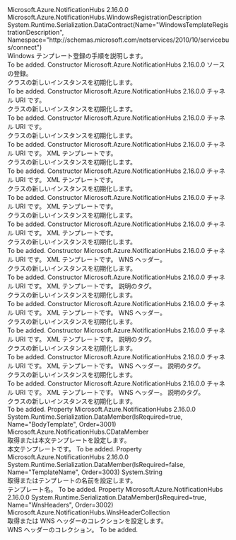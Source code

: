 <Type Name="WindowsTemplateRegistrationDescription" FullName="Microsoft.Azure.NotificationHubs.WindowsTemplateRegistrationDescription">
  <TypeSignature Language="C#" Value="public class WindowsTemplateRegistrationDescription : Microsoft.Azure.NotificationHubs.WindowsRegistrationDescription" />
  <TypeSignature Language="ILAsm" Value=".class public auto ansi beforefieldinit WindowsTemplateRegistrationDescription extends Microsoft.Azure.NotificationHubs.WindowsRegistrationDescription" />
  <TypeSignature Language="DocId" Value="T:Microsoft.Azure.NotificationHubs.WindowsTemplateRegistrationDescription" />
  <TypeSignature Language="VB.NET" Value="Public Class WindowsTemplateRegistrationDescription&#xA;Inherits WindowsRegistrationDescription" />
  <TypeSignature Language="F#" Value="type WindowsTemplateRegistrationDescription = class&#xA;    inherit WindowsRegistrationDescription" />
  <AssemblyInfo>
    <AssemblyName>Microsoft.Azure.NotificationHubs</AssemblyName>
    <AssemblyVersion>2.16.0.0</AssemblyVersion>
  </AssemblyInfo>
  <Base>
    <BaseTypeName>Microsoft.Azure.NotificationHubs.WindowsRegistrationDescription</BaseTypeName>
  </Base>
  <Interfaces />
  <Attributes>
    <Attribute>
      <AttributeName>System.Runtime.Serialization.DataContract(Name="WindowsTemplateRegistrationDescription", Namespace="http://schemas.microsoft.com/netservices/2010/10/servicebus/connect")</AttributeName>
    </Attribute>
  </Attributes>
  <Docs>
    <summary>Windows テンプレート登録の手順を説明します。</summary>
    <remarks>To be added.</remarks>
  </Docs>
  <Members>
    <Member MemberName=".ctor">
      <MemberSignature Language="C#" Value="public WindowsTemplateRegistrationDescription (Microsoft.Azure.NotificationHubs.WindowsTemplateRegistrationDescription sourceRegistration);" />
      <MemberSignature Language="ILAsm" Value=".method public hidebysig specialname rtspecialname instance void .ctor(class Microsoft.Azure.NotificationHubs.WindowsTemplateRegistrationDescription sourceRegistration) cil managed" />
      <MemberSignature Language="DocId" Value="M:Microsoft.Azure.NotificationHubs.WindowsTemplateRegistrationDescription.#ctor(Microsoft.Azure.NotificationHubs.WindowsTemplateRegistrationDescription)" />
      <MemberSignature Language="VB.NET" Value="Public Sub New (sourceRegistration As WindowsTemplateRegistrationDescription)" />
      <MemberSignature Language="F#" Value="new Microsoft.Azure.NotificationHubs.WindowsTemplateRegistrationDescription : Microsoft.Azure.NotificationHubs.WindowsTemplateRegistrationDescription -&gt; Microsoft.Azure.NotificationHubs.WindowsTemplateRegistrationDescription" Usage="new Microsoft.Azure.NotificationHubs.WindowsTemplateRegistrationDescription sourceRegistration" />
      <MemberType>Constructor</MemberType>
      <AssemblyInfo>
        <AssemblyName>Microsoft.Azure.NotificationHubs</AssemblyName>
        <AssemblyVersion>2.16.0.0</AssemblyVersion>
      </AssemblyInfo>
      <Parameters>
        <Parameter Name="sourceRegistration" Type="Microsoft.Azure.NotificationHubs.WindowsTemplateRegistrationDescription" />
      </Parameters>
      <Docs>
        <param name="sourceRegistration">ソースの登録。</param>
        <summary><see cref="T:Microsoft.Azure.NotificationHubs.WindowsTemplateRegistrationDescription" /> クラスの新しいインスタンスを初期化します。</summary>
        <remarks>To be added.</remarks>
      </Docs>
    </Member>
    <Member MemberName=".ctor">
      <MemberSignature Language="C#" Value="public WindowsTemplateRegistrationDescription (string channelUri);" />
      <MemberSignature Language="ILAsm" Value=".method public hidebysig specialname rtspecialname instance void .ctor(string channelUri) cil managed" />
      <MemberSignature Language="DocId" Value="M:Microsoft.Azure.NotificationHubs.WindowsTemplateRegistrationDescription.#ctor(System.String)" />
      <MemberSignature Language="VB.NET" Value="Public Sub New (channelUri As String)" />
      <MemberSignature Language="F#" Value="new Microsoft.Azure.NotificationHubs.WindowsTemplateRegistrationDescription : string -&gt; Microsoft.Azure.NotificationHubs.WindowsTemplateRegistrationDescription" Usage="new Microsoft.Azure.NotificationHubs.WindowsTemplateRegistrationDescription channelUri" />
      <MemberType>Constructor</MemberType>
      <AssemblyInfo>
        <AssemblyName>Microsoft.Azure.NotificationHubs</AssemblyName>
        <AssemblyVersion>2.16.0.0</AssemblyVersion>
      </AssemblyInfo>
      <Parameters>
        <Parameter Name="channelUri" Type="System.String" />
      </Parameters>
      <Docs>
        <param name="channelUri">チャネル URI です。</param>
        <summary><see cref="T:Microsoft.Azure.NotificationHubs.WindowsTemplateRegistrationDescription" /> クラスの新しいインスタンスを初期化します。</summary>
        <remarks>To be added.</remarks>
      </Docs>
    </Member>
    <Member MemberName=".ctor">
      <MemberSignature Language="C#" Value="public WindowsTemplateRegistrationDescription (Uri channelUri);" />
      <MemberSignature Language="ILAsm" Value=".method public hidebysig specialname rtspecialname instance void .ctor(class System.Uri channelUri) cil managed" />
      <MemberSignature Language="DocId" Value="M:Microsoft.Azure.NotificationHubs.WindowsTemplateRegistrationDescription.#ctor(System.Uri)" />
      <MemberSignature Language="VB.NET" Value="Public Sub New (channelUri As Uri)" />
      <MemberSignature Language="F#" Value="new Microsoft.Azure.NotificationHubs.WindowsTemplateRegistrationDescription : Uri -&gt; Microsoft.Azure.NotificationHubs.WindowsTemplateRegistrationDescription" Usage="new Microsoft.Azure.NotificationHubs.WindowsTemplateRegistrationDescription channelUri" />
      <MemberType>Constructor</MemberType>
      <AssemblyInfo>
        <AssemblyName>Microsoft.Azure.NotificationHubs</AssemblyName>
        <AssemblyVersion>2.16.0.0</AssemblyVersion>
      </AssemblyInfo>
      <Parameters>
        <Parameter Name="channelUri" Type="System.Uri" />
      </Parameters>
      <Docs>
        <param name="channelUri">チャネル URI です。</param>
        <summary><see cref="T:Microsoft.Azure.NotificationHubs.WindowsTemplateRegistrationDescription" /> クラスの新しいインスタンスを初期化します。</summary>
        <remarks>To be added.</remarks>
      </Docs>
    </Member>
    <Member MemberName=".ctor">
      <MemberSignature Language="C#" Value="public WindowsTemplateRegistrationDescription (string channelUri, string templatePayload);" />
      <MemberSignature Language="ILAsm" Value=".method public hidebysig specialname rtspecialname instance void .ctor(string channelUri, string templatePayload) cil managed" />
      <MemberSignature Language="DocId" Value="M:Microsoft.Azure.NotificationHubs.WindowsTemplateRegistrationDescription.#ctor(System.String,System.String)" />
      <MemberSignature Language="VB.NET" Value="Public Sub New (channelUri As String, templatePayload As String)" />
      <MemberSignature Language="F#" Value="new Microsoft.Azure.NotificationHubs.WindowsTemplateRegistrationDescription : string * string -&gt; Microsoft.Azure.NotificationHubs.WindowsTemplateRegistrationDescription" Usage="new Microsoft.Azure.NotificationHubs.WindowsTemplateRegistrationDescription (channelUri, templatePayload)" />
      <MemberType>Constructor</MemberType>
      <AssemblyInfo>
        <AssemblyName>Microsoft.Azure.NotificationHubs</AssemblyName>
        <AssemblyVersion>2.16.0.0</AssemblyVersion>
      </AssemblyInfo>
      <Parameters>
        <Parameter Name="channelUri" Type="System.String" />
        <Parameter Name="templatePayload" Type="System.String" />
      </Parameters>
      <Docs>
        <param name="channelUri">チャネル URI です。</param>
        <param name="templatePayload">XML テンプレートです。</param>
        <summary><see cref="T:Microsoft.Azure.NotificationHubs.WindowsTemplateRegistrationDescription" /> クラスの新しいインスタンスを初期化します。</summary>
        <remarks>To be added.</remarks>
      </Docs>
    </Member>
    <Member MemberName=".ctor">
      <MemberSignature Language="C#" Value="public WindowsTemplateRegistrationDescription (string channelUri, System.Xml.XmlDocument xmlTemplate);" />
      <MemberSignature Language="ILAsm" Value=".method public hidebysig specialname rtspecialname instance void .ctor(string channelUri, class System.Xml.XmlDocument xmlTemplate) cil managed" />
      <MemberSignature Language="DocId" Value="M:Microsoft.Azure.NotificationHubs.WindowsTemplateRegistrationDescription.#ctor(System.String,System.Xml.XmlDocument)" />
      <MemberSignature Language="VB.NET" Value="Public Sub New (channelUri As String, xmlTemplate As XmlDocument)" />
      <MemberSignature Language="F#" Value="new Microsoft.Azure.NotificationHubs.WindowsTemplateRegistrationDescription : string * System.Xml.XmlDocument -&gt; Microsoft.Azure.NotificationHubs.WindowsTemplateRegistrationDescription" Usage="new Microsoft.Azure.NotificationHubs.WindowsTemplateRegistrationDescription (channelUri, xmlTemplate)" />
      <MemberType>Constructor</MemberType>
      <AssemblyInfo>
        <AssemblyName>Microsoft.Azure.NotificationHubs</AssemblyName>
        <AssemblyVersion>2.16.0.0</AssemblyVersion>
      </AssemblyInfo>
      <Parameters>
        <Parameter Name="channelUri" Type="System.String" />
        <Parameter Name="xmlTemplate" Type="System.Xml.XmlDocument" />
      </Parameters>
      <Docs>
        <param name="channelUri">チャネル URI です。</param>
        <param name="xmlTemplate">XML テンプレートです。</param>
        <summary><see cref="T:Microsoft.Azure.NotificationHubs.WindowsTemplateRegistrationDescription" /> クラスの新しいインスタンスを初期化します。</summary>
        <remarks>To be added.</remarks>
      </Docs>
    </Member>
    <Member MemberName=".ctor">
      <MemberSignature Language="C#" Value="public WindowsTemplateRegistrationDescription (Uri channelUri, string templatePayload);" />
      <MemberSignature Language="ILAsm" Value=".method public hidebysig specialname rtspecialname instance void .ctor(class System.Uri channelUri, string templatePayload) cil managed" />
      <MemberSignature Language="DocId" Value="M:Microsoft.Azure.NotificationHubs.WindowsTemplateRegistrationDescription.#ctor(System.Uri,System.String)" />
      <MemberSignature Language="VB.NET" Value="Public Sub New (channelUri As Uri, templatePayload As String)" />
      <MemberSignature Language="F#" Value="new Microsoft.Azure.NotificationHubs.WindowsTemplateRegistrationDescription : Uri * string -&gt; Microsoft.Azure.NotificationHubs.WindowsTemplateRegistrationDescription" Usage="new Microsoft.Azure.NotificationHubs.WindowsTemplateRegistrationDescription (channelUri, templatePayload)" />
      <MemberType>Constructor</MemberType>
      <AssemblyInfo>
        <AssemblyName>Microsoft.Azure.NotificationHubs</AssemblyName>
        <AssemblyVersion>2.16.0.0</AssemblyVersion>
      </AssemblyInfo>
      <Parameters>
        <Parameter Name="channelUri" Type="System.Uri" />
        <Parameter Name="templatePayload" Type="System.String" />
      </Parameters>
      <Docs>
        <param name="channelUri">チャネル URI です。</param>
        <param name="templatePayload">XML テンプレートです。</param>
        <summary><see cref="T:Microsoft.Azure.NotificationHubs.WindowsTemplateRegistrationDescription" /> クラスの新しいインスタンスを初期化します。</summary>
        <remarks>To be added.</remarks>
      </Docs>
    </Member>
    <Member MemberName=".ctor">
      <MemberSignature Language="C#" Value="public WindowsTemplateRegistrationDescription (Uri channelUri, System.Xml.XmlDocument xmlTemplate);" />
      <MemberSignature Language="ILAsm" Value=".method public hidebysig specialname rtspecialname instance void .ctor(class System.Uri channelUri, class System.Xml.XmlDocument xmlTemplate) cil managed" />
      <MemberSignature Language="DocId" Value="M:Microsoft.Azure.NotificationHubs.WindowsTemplateRegistrationDescription.#ctor(System.Uri,System.Xml.XmlDocument)" />
      <MemberSignature Language="VB.NET" Value="Public Sub New (channelUri As Uri, xmlTemplate As XmlDocument)" />
      <MemberSignature Language="F#" Value="new Microsoft.Azure.NotificationHubs.WindowsTemplateRegistrationDescription : Uri * System.Xml.XmlDocument -&gt; Microsoft.Azure.NotificationHubs.WindowsTemplateRegistrationDescription" Usage="new Microsoft.Azure.NotificationHubs.WindowsTemplateRegistrationDescription (channelUri, xmlTemplate)" />
      <MemberType>Constructor</MemberType>
      <AssemblyInfo>
        <AssemblyName>Microsoft.Azure.NotificationHubs</AssemblyName>
        <AssemblyVersion>2.16.0.0</AssemblyVersion>
      </AssemblyInfo>
      <Parameters>
        <Parameter Name="channelUri" Type="System.Uri" />
        <Parameter Name="xmlTemplate" Type="System.Xml.XmlDocument" />
      </Parameters>
      <Docs>
        <param name="channelUri">チャネル URI です。</param>
        <param name="xmlTemplate">XML テンプレートです。</param>
        <summary><see cref="T:Microsoft.Azure.NotificationHubs.WindowsTemplateRegistrationDescription" /> クラスの新しいインスタンスを初期化します。</summary>
        <remarks>To be added.</remarks>
      </Docs>
    </Member>
    <Member MemberName=".ctor">
      <MemberSignature Language="C#" Value="public WindowsTemplateRegistrationDescription (string channelUri, string templatePayload, System.Collections.Generic.IDictionary&lt;string,string&gt; wnsHeaders);" />
      <MemberSignature Language="ILAsm" Value=".method public hidebysig specialname rtspecialname instance void .ctor(string channelUri, string templatePayload, class System.Collections.Generic.IDictionary`2&lt;string, string&gt; wnsHeaders) cil managed" />
      <MemberSignature Language="DocId" Value="M:Microsoft.Azure.NotificationHubs.WindowsTemplateRegistrationDescription.#ctor(System.String,System.String,System.Collections.Generic.IDictionary{System.String,System.String})" />
      <MemberSignature Language="VB.NET" Value="Public Sub New (channelUri As String, templatePayload As String, wnsHeaders As IDictionary(Of String, String))" />
      <MemberSignature Language="F#" Value="new Microsoft.Azure.NotificationHubs.WindowsTemplateRegistrationDescription : string * string * System.Collections.Generic.IDictionary&lt;string, string&gt; -&gt; Microsoft.Azure.NotificationHubs.WindowsTemplateRegistrationDescription" Usage="new Microsoft.Azure.NotificationHubs.WindowsTemplateRegistrationDescription (channelUri, templatePayload, wnsHeaders)" />
      <MemberType>Constructor</MemberType>
      <AssemblyInfo>
        <AssemblyName>Microsoft.Azure.NotificationHubs</AssemblyName>
        <AssemblyVersion>2.16.0.0</AssemblyVersion>
      </AssemblyInfo>
      <Parameters>
        <Parameter Name="channelUri" Type="System.String" />
        <Parameter Name="templatePayload" Type="System.String" />
        <Parameter Name="wnsHeaders" Type="System.Collections.Generic.IDictionary&lt;System.String,System.String&gt;" />
      </Parameters>
      <Docs>
        <param name="channelUri">チャネル URI です。</param>
        <param name="templatePayload">XML テンプレートです。</param>
        <param name="wnsHeaders">WNS ヘッダー。</param>
        <summary><see cref="T:Microsoft.Azure.NotificationHubs.WindowsTemplateRegistrationDescription" /> クラスの新しいインスタンスを初期化します。</summary>
        <remarks>To be added.</remarks>
      </Docs>
    </Member>
    <Member MemberName=".ctor">
      <MemberSignature Language="C#" Value="public WindowsTemplateRegistrationDescription (string channelUri, string templatePayload, System.Collections.Generic.IEnumerable&lt;string&gt; tags);" />
      <MemberSignature Language="ILAsm" Value=".method public hidebysig specialname rtspecialname instance void .ctor(string channelUri, string templatePayload, class System.Collections.Generic.IEnumerable`1&lt;string&gt; tags) cil managed" />
      <MemberSignature Language="DocId" Value="M:Microsoft.Azure.NotificationHubs.WindowsTemplateRegistrationDescription.#ctor(System.String,System.String,System.Collections.Generic.IEnumerable{System.String})" />
      <MemberSignature Language="VB.NET" Value="Public Sub New (channelUri As String, templatePayload As String, tags As IEnumerable(Of String))" />
      <MemberSignature Language="F#" Value="new Microsoft.Azure.NotificationHubs.WindowsTemplateRegistrationDescription : string * string * seq&lt;string&gt; -&gt; Microsoft.Azure.NotificationHubs.WindowsTemplateRegistrationDescription" Usage="new Microsoft.Azure.NotificationHubs.WindowsTemplateRegistrationDescription (channelUri, templatePayload, tags)" />
      <MemberType>Constructor</MemberType>
      <AssemblyInfo>
        <AssemblyName>Microsoft.Azure.NotificationHubs</AssemblyName>
        <AssemblyVersion>2.16.0.0</AssemblyVersion>
      </AssemblyInfo>
      <Parameters>
        <Parameter Name="channelUri" Type="System.String" />
        <Parameter Name="templatePayload" Type="System.String" />
        <Parameter Name="tags" Type="System.Collections.Generic.IEnumerable&lt;System.String&gt;" />
      </Parameters>
      <Docs>
        <param name="channelUri">チャネル URI です。</param>
        <param name="templatePayload">XML テンプレートです。</param>
        <param name="tags">説明のタグ。</param>
        <summary><see cref="T:Microsoft.Azure.NotificationHubs.WindowsTemplateRegistrationDescription" /> クラスの新しいインスタンスを初期化します。</summary>
        <remarks>To be added.</remarks>
      </Docs>
    </Member>
    <Member MemberName=".ctor">
      <MemberSignature Language="C#" Value="public WindowsTemplateRegistrationDescription (Uri channelUri, string templatePayload, System.Collections.Generic.IDictionary&lt;string,string&gt; wnsHeaders);" />
      <MemberSignature Language="ILAsm" Value=".method public hidebysig specialname rtspecialname instance void .ctor(class System.Uri channelUri, string templatePayload, class System.Collections.Generic.IDictionary`2&lt;string, string&gt; wnsHeaders) cil managed" />
      <MemberSignature Language="DocId" Value="M:Microsoft.Azure.NotificationHubs.WindowsTemplateRegistrationDescription.#ctor(System.Uri,System.String,System.Collections.Generic.IDictionary{System.String,System.String})" />
      <MemberSignature Language="VB.NET" Value="Public Sub New (channelUri As Uri, templatePayload As String, wnsHeaders As IDictionary(Of String, String))" />
      <MemberSignature Language="F#" Value="new Microsoft.Azure.NotificationHubs.WindowsTemplateRegistrationDescription : Uri * string * System.Collections.Generic.IDictionary&lt;string, string&gt; -&gt; Microsoft.Azure.NotificationHubs.WindowsTemplateRegistrationDescription" Usage="new Microsoft.Azure.NotificationHubs.WindowsTemplateRegistrationDescription (channelUri, templatePayload, wnsHeaders)" />
      <MemberType>Constructor</MemberType>
      <AssemblyInfo>
        <AssemblyName>Microsoft.Azure.NotificationHubs</AssemblyName>
        <AssemblyVersion>2.16.0.0</AssemblyVersion>
      </AssemblyInfo>
      <Parameters>
        <Parameter Name="channelUri" Type="System.Uri" />
        <Parameter Name="templatePayload" Type="System.String" />
        <Parameter Name="wnsHeaders" Type="System.Collections.Generic.IDictionary&lt;System.String,System.String&gt;" />
      </Parameters>
      <Docs>
        <param name="channelUri">チャネル URI です。</param>
        <param name="templatePayload">XML テンプレートです。</param>
        <param name="wnsHeaders">WNS ヘッダー。</param>
        <summary><see cref="T:Microsoft.Azure.NotificationHubs.WindowsTemplateRegistrationDescription" /> クラスの新しいインスタンスを初期化します。</summary>
        <remarks>To be added.</remarks>
      </Docs>
    </Member>
    <Member MemberName=".ctor">
      <MemberSignature Language="C#" Value="public WindowsTemplateRegistrationDescription (Uri channelUri, string templatePayload, System.Collections.Generic.IEnumerable&lt;string&gt; tags);" />
      <MemberSignature Language="ILAsm" Value=".method public hidebysig specialname rtspecialname instance void .ctor(class System.Uri channelUri, string templatePayload, class System.Collections.Generic.IEnumerable`1&lt;string&gt; tags) cil managed" />
      <MemberSignature Language="DocId" Value="M:Microsoft.Azure.NotificationHubs.WindowsTemplateRegistrationDescription.#ctor(System.Uri,System.String,System.Collections.Generic.IEnumerable{System.String})" />
      <MemberSignature Language="VB.NET" Value="Public Sub New (channelUri As Uri, templatePayload As String, tags As IEnumerable(Of String))" />
      <MemberSignature Language="F#" Value="new Microsoft.Azure.NotificationHubs.WindowsTemplateRegistrationDescription : Uri * string * seq&lt;string&gt; -&gt; Microsoft.Azure.NotificationHubs.WindowsTemplateRegistrationDescription" Usage="new Microsoft.Azure.NotificationHubs.WindowsTemplateRegistrationDescription (channelUri, templatePayload, tags)" />
      <MemberType>Constructor</MemberType>
      <AssemblyInfo>
        <AssemblyName>Microsoft.Azure.NotificationHubs</AssemblyName>
        <AssemblyVersion>2.16.0.0</AssemblyVersion>
      </AssemblyInfo>
      <Parameters>
        <Parameter Name="channelUri" Type="System.Uri" />
        <Parameter Name="templatePayload" Type="System.String" />
        <Parameter Name="tags" Type="System.Collections.Generic.IEnumerable&lt;System.String&gt;" />
      </Parameters>
      <Docs>
        <param name="channelUri">チャネル URI です。</param>
        <param name="templatePayload">XML テンプレートです。</param>
        <param name="tags">説明のタグ。</param>
        <summary><see cref="T:Microsoft.Azure.NotificationHubs.WindowsTemplateRegistrationDescription" /> クラスの新しいインスタンスを初期化します。</summary>
        <remarks>To be added.</remarks>
      </Docs>
    </Member>
    <Member MemberName=".ctor">
      <MemberSignature Language="C#" Value="public WindowsTemplateRegistrationDescription (string channelUri, string templatePayload, System.Collections.Generic.IDictionary&lt;string,string&gt; wnsHeaders, System.Collections.Generic.IEnumerable&lt;string&gt; tags);" />
      <MemberSignature Language="ILAsm" Value=".method public hidebysig specialname rtspecialname instance void .ctor(string channelUri, string templatePayload, class System.Collections.Generic.IDictionary`2&lt;string, string&gt; wnsHeaders, class System.Collections.Generic.IEnumerable`1&lt;string&gt; tags) cil managed" />
      <MemberSignature Language="DocId" Value="M:Microsoft.Azure.NotificationHubs.WindowsTemplateRegistrationDescription.#ctor(System.String,System.String,System.Collections.Generic.IDictionary{System.String,System.String},System.Collections.Generic.IEnumerable{System.String})" />
      <MemberSignature Language="VB.NET" Value="Public Sub New (channelUri As String, templatePayload As String, wnsHeaders As IDictionary(Of String, String), tags As IEnumerable(Of String))" />
      <MemberSignature Language="F#" Value="new Microsoft.Azure.NotificationHubs.WindowsTemplateRegistrationDescription : string * string * System.Collections.Generic.IDictionary&lt;string, string&gt; * seq&lt;string&gt; -&gt; Microsoft.Azure.NotificationHubs.WindowsTemplateRegistrationDescription" Usage="new Microsoft.Azure.NotificationHubs.WindowsTemplateRegistrationDescription (channelUri, templatePayload, wnsHeaders, tags)" />
      <MemberType>Constructor</MemberType>
      <AssemblyInfo>
        <AssemblyName>Microsoft.Azure.NotificationHubs</AssemblyName>
        <AssemblyVersion>2.16.0.0</AssemblyVersion>
      </AssemblyInfo>
      <Parameters>
        <Parameter Name="channelUri" Type="System.String" />
        <Parameter Name="templatePayload" Type="System.String" />
        <Parameter Name="wnsHeaders" Type="System.Collections.Generic.IDictionary&lt;System.String,System.String&gt;" />
        <Parameter Name="tags" Type="System.Collections.Generic.IEnumerable&lt;System.String&gt;" />
      </Parameters>
      <Docs>
        <param name="channelUri">チャネル URI です。</param>
        <param name="templatePayload">XML テンプレートです。</param>
        <param name="wnsHeaders">WNS ヘッダー。</param>
        <param name="tags">説明のタグ。</param>
        <summary><see cref="T:Microsoft.Azure.NotificationHubs.WindowsTemplateRegistrationDescription" /> クラスの新しいインスタンスを初期化します。</summary>
        <remarks>To be added.</remarks>
      </Docs>
    </Member>
    <Member MemberName=".ctor">
      <MemberSignature Language="C#" Value="public WindowsTemplateRegistrationDescription (Uri channelUri, string templatePayload, System.Collections.Generic.IDictionary&lt;string,string&gt; wnsHeaders, System.Collections.Generic.IEnumerable&lt;string&gt; tags);" />
      <MemberSignature Language="ILAsm" Value=".method public hidebysig specialname rtspecialname instance void .ctor(class System.Uri channelUri, string templatePayload, class System.Collections.Generic.IDictionary`2&lt;string, string&gt; wnsHeaders, class System.Collections.Generic.IEnumerable`1&lt;string&gt; tags) cil managed" />
      <MemberSignature Language="DocId" Value="M:Microsoft.Azure.NotificationHubs.WindowsTemplateRegistrationDescription.#ctor(System.Uri,System.String,System.Collections.Generic.IDictionary{System.String,System.String},System.Collections.Generic.IEnumerable{System.String})" />
      <MemberSignature Language="VB.NET" Value="Public Sub New (channelUri As Uri, templatePayload As String, wnsHeaders As IDictionary(Of String, String), tags As IEnumerable(Of String))" />
      <MemberSignature Language="F#" Value="new Microsoft.Azure.NotificationHubs.WindowsTemplateRegistrationDescription : Uri * string * System.Collections.Generic.IDictionary&lt;string, string&gt; * seq&lt;string&gt; -&gt; Microsoft.Azure.NotificationHubs.WindowsTemplateRegistrationDescription" Usage="new Microsoft.Azure.NotificationHubs.WindowsTemplateRegistrationDescription (channelUri, templatePayload, wnsHeaders, tags)" />
      <MemberType>Constructor</MemberType>
      <AssemblyInfo>
        <AssemblyName>Microsoft.Azure.NotificationHubs</AssemblyName>
        <AssemblyVersion>2.16.0.0</AssemblyVersion>
      </AssemblyInfo>
      <Parameters>
        <Parameter Name="channelUri" Type="System.Uri" />
        <Parameter Name="templatePayload" Type="System.String" />
        <Parameter Name="wnsHeaders" Type="System.Collections.Generic.IDictionary&lt;System.String,System.String&gt;" />
        <Parameter Name="tags" Type="System.Collections.Generic.IEnumerable&lt;System.String&gt;" />
      </Parameters>
      <Docs>
        <param name="channelUri">チャネル URI です。</param>
        <param name="templatePayload">XML テンプレートです。</param>
        <param name="wnsHeaders">WNS ヘッダー。</param>
        <param name="tags">説明のタグ。</param>
        <summary><see cref="T:Microsoft.Azure.NotificationHubs.WindowsTemplateRegistrationDescription" /> クラスの新しいインスタンスを初期化します。</summary>
        <remarks>To be added.</remarks>
      </Docs>
    </Member>
    <Member MemberName="BodyTemplate">
      <MemberSignature Language="C#" Value="public Microsoft.Azure.NotificationHubs.CDataMember BodyTemplate { get; set; }" />
      <MemberSignature Language="ILAsm" Value=".property instance class Microsoft.Azure.NotificationHubs.CDataMember BodyTemplate" />
      <MemberSignature Language="DocId" Value="P:Microsoft.Azure.NotificationHubs.WindowsTemplateRegistrationDescription.BodyTemplate" />
      <MemberSignature Language="VB.NET" Value="Public Property BodyTemplate As CDataMember" />
      <MemberSignature Language="F#" Value="member this.BodyTemplate : Microsoft.Azure.NotificationHubs.CDataMember with get, set" Usage="Microsoft.Azure.NotificationHubs.WindowsTemplateRegistrationDescription.BodyTemplate" />
      <MemberType>Property</MemberType>
      <AssemblyInfo>
        <AssemblyName>Microsoft.Azure.NotificationHubs</AssemblyName>
        <AssemblyVersion>2.16.0.0</AssemblyVersion>
      </AssemblyInfo>
      <Attributes>
        <Attribute>
          <AttributeName>System.Runtime.Serialization.DataMember(IsRequired=true, Name="BodyTemplate", Order=3001)</AttributeName>
        </Attribute>
      </Attributes>
      <ReturnValue>
        <ReturnType>Microsoft.Azure.NotificationHubs.CDataMember</ReturnType>
      </ReturnValue>
      <Docs>
        <summary>取得または本文テンプレートを設定します。</summary>
        <value>本文テンプレートです。</value>
        <remarks>To be added.</remarks>
      </Docs>
    </Member>
    <Member MemberName="TemplateName">
      <MemberSignature Language="C#" Value="public string TemplateName { get; set; }" />
      <MemberSignature Language="ILAsm" Value=".property instance string TemplateName" />
      <MemberSignature Language="DocId" Value="P:Microsoft.Azure.NotificationHubs.WindowsTemplateRegistrationDescription.TemplateName" />
      <MemberSignature Language="VB.NET" Value="Public Property TemplateName As String" />
      <MemberSignature Language="F#" Value="member this.TemplateName : string with get, set" Usage="Microsoft.Azure.NotificationHubs.WindowsTemplateRegistrationDescription.TemplateName" />
      <MemberType>Property</MemberType>
      <AssemblyInfo>
        <AssemblyName>Microsoft.Azure.NotificationHubs</AssemblyName>
        <AssemblyVersion>2.16.0.0</AssemblyVersion>
      </AssemblyInfo>
      <Attributes>
        <Attribute>
          <AttributeName>System.Runtime.Serialization.DataMember(IsRequired=false, Name="TemplateName", Order=3003)</AttributeName>
        </Attribute>
      </Attributes>
      <ReturnValue>
        <ReturnType>System.String</ReturnType>
      </ReturnValue>
      <Docs>
        <summary>取得またはテンプレートの名前を設定します。</summary>
        <value>テンプレート名。</value>
        <remarks>To be added.</remarks>
      </Docs>
    </Member>
    <Member MemberName="WnsHeaders">
      <MemberSignature Language="C#" Value="public Microsoft.Azure.NotificationHubs.WnsHeaderCollection WnsHeaders { get; set; }" />
      <MemberSignature Language="ILAsm" Value=".property instance class Microsoft.Azure.NotificationHubs.WnsHeaderCollection WnsHeaders" />
      <MemberSignature Language="DocId" Value="P:Microsoft.Azure.NotificationHubs.WindowsTemplateRegistrationDescription.WnsHeaders" />
      <MemberSignature Language="VB.NET" Value="Public Property WnsHeaders As WnsHeaderCollection" />
      <MemberSignature Language="F#" Value="member this.WnsHeaders : Microsoft.Azure.NotificationHubs.WnsHeaderCollection with get, set" Usage="Microsoft.Azure.NotificationHubs.WindowsTemplateRegistrationDescription.WnsHeaders" />
      <MemberType>Property</MemberType>
      <AssemblyInfo>
        <AssemblyName>Microsoft.Azure.NotificationHubs</AssemblyName>
        <AssemblyVersion>2.16.0.0</AssemblyVersion>
      </AssemblyInfo>
      <Attributes>
        <Attribute>
          <AttributeName>System.Runtime.Serialization.DataMember(IsRequired=true, Name="WnsHeaders", Order=3002)</AttributeName>
        </Attribute>
      </Attributes>
      <ReturnValue>
        <ReturnType>Microsoft.Azure.NotificationHubs.WnsHeaderCollection</ReturnType>
      </ReturnValue>
      <Docs>
        <summary>取得または WNS ヘッダーのコレクションを設定します。</summary>
        <value>WNS ヘッダーのコレクション。</value>
        <remarks>To be added.</remarks>
      </Docs>
    </Member>
  </Members>
</Type>